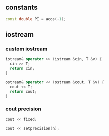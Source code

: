 ## constants
```cpp
const double PI = acos(-1);
```

## iostream
### custom iostream
```cpp
istream& operator >> (istream &cin, T &v) {
  cin >> T;
  return cin;
}

ostream& operator << (ostream &cout, T &v) {
  cout << T;
  return cout;
}
```

### cout precision
```cpp
cout << fixed;

cout << setprecision(n);
```